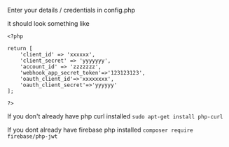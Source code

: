 Enter your details / credentials in config.php

it should look something like

```
<?php

return [
    'client_id' => 'xxxxxx',
    'client_secret' => 'yyyyyyy',
    'account_id' => 'zzzzzzz',
    'webhook_app_secret_token'=>'123123123',
    'oauth_client_id'=>'xxxxxxxx',
    'oauth_client_secret'=>'yyyyyy'
];

?>
```

If you don't already have php curl installed
`sudo apt-get install php-curl`

If you dont already have firebase php installed
`composer require firebase/php-jwt`



